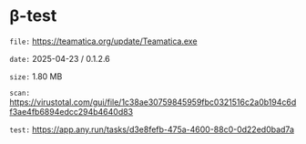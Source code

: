 β-test
=============

`file:` https://teamatica.org/update/Teamatica.exe

`date:` 2025-04-23 / 0.1.2.6

`size:` 1.80 MB

`scan:` https://virustotal.com/gui/file/1c38ae30759845959fbc0321516c2a0b194c6df3ae4fb6894edcc294b4640d83

`test:` https://app.any.run/tasks/d3e8fefb-475a-4600-88c0-0d22ed0bad7a